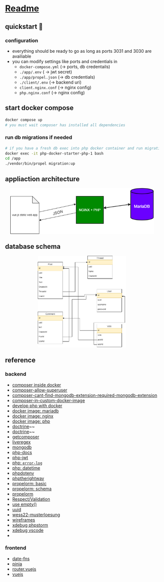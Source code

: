 # [Readme](https://inf-git.fh-rosenheim.de/sINFalseme/php-docker-starter/-/commits/main)

## quickstart 🚀

### configuration

- everything should be ready to go as long as ports 3031 and 3030 are availiable 
- you can modify settings like ports and credentials in
  - `docker-compose.yml` (&rarr; ports, db credentails)
  - `./app/.env` ( &rarr; jwt secret)
  - `./app/propel.json` (&rarr; db credentials)
  - `./client/.env` (&rarr; backend uri)
  - `client.nginx.conf` (&rarr; nginx config)
  - `php.nginx.conf` (&rarr; nginx config)

## start docker compose

```sh
docker compose up
# you must wait composer has installed all dependencies
```

### run db migrations if needed

```sh
# if you have a fresh db exec into php docker container and run migrations
docker exec -it php-docker-starter-php-1 bash
cd /app
./vendor/bin/propel migration:up
```

## appliaction architecture

<div style="display: flex; flex-direction: row; justify-content: center;">
 <img src="./docs/arch-schema.drawio.png" height="150px" style="">
</div>

## database schema

<div style="display: flex; flex-direction: row; justify-content: center;">
 <img src="./docs/db-schema.drawio.png" height="300px" style="">
</div>

## reference

### backend

- [composer inside docker](https://stackoverflow.com/questions/51443557/how-to-install-php-composer-inside-a-docker-container)
- [composer-allow-superuser](https://getcomposer.org/doc/03-cli.md#composer-allow-superuser)
- [composer-cant-find-mongodb-extension-required-mongodb-extension](https://stackoverflow.com/questions/54566245/composer-cant-find-mongodb-extension-required-mongodb-extension)
- [composer-in-custom-docker-image](https://dev.to/jonesrussell/install-composer-in-custom-docker-image-3f71)
- [develop php with docker](https://www.sitepoint.com/docker-php-development-environment/)
- [docker image: mariadb](https://hub.docker.com/_/mariadb)
- [docker image: nginx](https://hub.docker.com/_/nginx)
- [docker image: php](https://hub.docker.com/_/php/?tab=tags)
- [doctrine](https://github.com/doctrine/orm)~~
- [doctrine](https://www.doctrine-project.org/projects/orm.html)~~
- [getcomposer](https://getcomposer.org/download/)
- [liveregex](https://www.phpliveregex.com/)
- [mongodb](https://www.mongodb.com/docs/php-library/current/tutorial/install-php-library/)
- [php-docs](https://www.php.net/manual/en/control-structures.foreach.php)
- [php-jwt](https://github.com/firebase/php-jwt)
- [php: `error-log`](https://www.php.net/manual/en/function.error-log.php)
- [php: datetime](https://www.php.net/manual/en/datetime.gettimestamp.php)
- [phpdotenv](https://github.com/vlucas/phpdotenv)
- [phptherightway](https://phptherightway.com/)
- [propelorm: basic](http://propelorm.org/documentation/03-basic-crud.html)
- [propelorm: schema](http://propelorm.org/documentation/reference/schema.html)
- [propelorm](http://propelorm.org/)
- [Respect/Validation](https://github.com/Respect/Validation)
- [use empty()](https://nehalist.io/better-array-parameter-handling-in-php/)
- [uuid](https://github.com/ramsey/uuid)
- [wess22-musterloesung](https://inf-git.fh-rosenheim.de/b.wick/wess22-musterloesung)
- [wireframes](https://www.figma.com/file/rJgqXhmzwbCIQe8fPSpuv1/we-not-reddit?node-id=0%3A1)
- [xdebug phpstorm](https://www.jetbrains.com/help/phpstorm/configuring-xdebug.html#configuring-xdebug-vagrant)
- [xdebug vscode](https://dev.to/jackmiras/xdebug-in-vscode-with-docker-379l)
- []()

### frontend

- [date-fns](https://date-fns.org/)
- [pinia](https://pinia.vuejs.org/getting-started.html#installation)
- [router.vuejs](https://router.vuejs.org/installation.html)
- [vuejs](https://vuejs.org/api/)